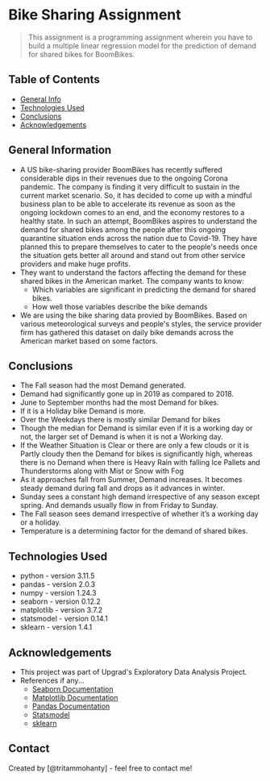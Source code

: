 # Bike Sharing Assignment
> This assignment is a programming assignment wherein you have to build a multiple linear regression model for the prediction of demand for shared bikes for BoomBikes. 


## Table of Contents
* [General Info](#general-information)
* [Technologies Used](#technologies-used)
* [Conclusions](#conclusions)
* [Acknowledgements](#acknowledgements)

<!-- You can include any other section that is pertinent to your problem -->

## General Information
- A US bike-sharing provider BoomBikes has recently suffered considerable dips in their revenues due to the ongoing Corona pandemic. The company is finding it very difficult to sustain in the current market scenario. So, it has decided to come up with a mindful business plan to be able to accelerate its revenue as soon as the ongoing lockdown comes to an end, and the economy restores to a healthy state. In such an attempt, BoomBikes aspires to understand the demand for shared bikes among the people after this ongoing quarantine situation ends across the nation due to Covid-19. They have planned this to prepare themselves to cater to the people's needs once the situation gets better all around and stand out from other service providers and make huge profits.
- They want to understand the factors affecting the demand for these shared bikes in the American market. The company wants to know:
    - Which variables are significant in predicting the demand for shared bikes.
    - How well those variables describe the bike demands
- We are using the bike sharing data provied by BoomBikes. Based on various meteorological surveys and people's styles, the service provider firm has gathered this dataset on daily bike demands across the American market based on some factors. 

<!-- You don't have to answer all the questions - just the ones relevant to your project. -->

## Conclusions
- The Fall season had the most Demand generated.
- Demand had significantly gone up in 2019 as compared to 2018.
- June to September months had the most Demand for bikes.
- If it is a Holiday bike Demand is more.
- Over the Weekdays there is mostly similar Demand for bikes
- Though the median for Demand is similar even if it is a working day or not, the larger set of Demand is when it is not a Working day.
- If the Weather Situation is Clear or there are only a few clouds or it is Partly cloudy then the Demand for bikes is significantly high, whereas there is no Demand when there is Heavy Rain with falling Ice Pallets and Thunderstorms along with Mist or Snow with Fog
- As it approaches fall from Summer, Demand increases. It becomes steady demand during fall and drops as it advances in winter.
- Sunday sees a constant high demand irrespective of any season except spring. And demands usually flow in from Friday to Sunday.
- The Fall season sees demand irrespective of whether it’s a working day or a holiday.
- Temperature is a determining factor for the demand of shared bikes.


<!-- You don't have to answer all the questions - just the ones relevant to your project. -->


## Technologies Used
- python     - version 3.11.5
- pandas     - version 2.0.3
- numpy      - version 1.24.3
- seaborn    - version 0.12.2
- matplotlib - version 3.7.2
- statsmodel - version 0.14.1
- sklearn    - version 1.4.1

<!-- As the libraries versions keep on changing, it is recommended to mention the version of library used in this project -->

## Acknowledgements
- This project was part of Upgrad's Exploratory Data Analysis Project.
- References if any...
  - [Seaborn Documentation](https://seaborn.pydata.org/api.html)
  - [Matplotlib Documentation](https://matplotlib.org/stable/api/index.html)
  - [Pandas Documentation](https://pandas.pydata.org/pandas-docs/stable/reference/index.html)
  - [Statsmodel](https://www.statsmodels.org/stable/gettingstarted.html#)
  - [sklearn](https://scikit-learn.org/stable/modules/classes.html#)


## Contact
Created by [@tritammohanty] - feel free to contact me!


<!-- Optional -->
<!-- ## License -->
<!-- This project is open source and available under the [... License](). -->

<!-- You don't have to include all sections - just the one's relevant to your project -->
